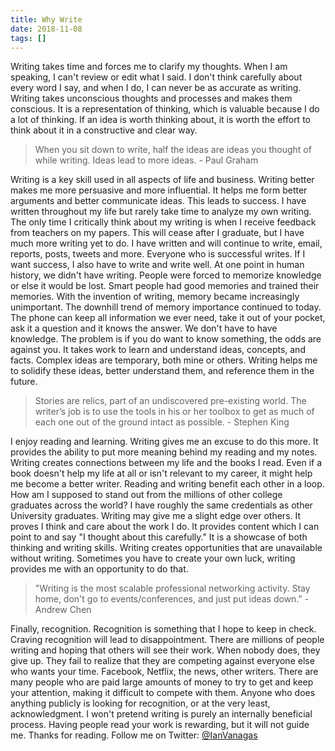 ```yaml
---
title: Why Write
date: 2018-11-08
tags: []
---
```

Writing takes time and forces me to clarify my thoughts. When I am speaking, I can't review or edit what I said. I don't think carefully about every word I say, and when I do, I can never be as accurate as writing. Writing takes unconscious thoughts and processes and makes them conscious. It is a representation of thinking, which is valuable because I do a lot of thinking. If an idea is worth thinking about, it is worth the effort to think about it in a constructive and clear way. 

> When you sit down to write, half the ideas are ideas you thought of while writing. Ideas lead to more ideas. - Paul Graham

Writing is a key skill used in all aspects of life and business. Writing better makes me more persuasive and more influential. It helps me form better arguments and better communicate ideas. This leads to success. I have written throughout my life but rarely take time to analyze my own writing. The only time I critically think about my writing is when I receive feedback from teachers on my papers. This will cease after I graduate, but I have much more writing yet to do. I have written and will continue to write, email, reports, posts, tweets and more. Everyone who is successful writes. If I want success, I also have to write and write well. At one point in human history, we didn't have writing. People were forced to memorize knowledge or else it would be lost. Smart people had good memories and trained their memories. With the invention of writing, memory became increasingly unimportant. The downhill trend of memory importance continued to today. The phone can keep all information we ever need, take it out of your pocket, ask it a question and it knows the answer. We don't have to have knowledge. The problem is if you do want to know something, the odds are against you. It takes work to learn and understand ideas, concepts, and facts. Complex ideas are temporary, both mine or others. Writing helps me to solidify these ideas, better understand them, and reference them in the future. 

> Stories are relics, part of an undiscovered pre-existing world. The writer’s job is to use the tools in his or her toolbox to get as much of each one out of the ground intact as possible. - Stephen King

I enjoy reading and learning. Writing gives me an excuse to do this more. It provides the ability to put more meaning behind my reading and my notes. Writing creates connections between my life and the books I read. Even if a book doesn't help my life at all or isn't relevant to my career, it might help me become a better writer. Reading and writing benefit each other in a loop. How am I supposed to stand out from the millions of other college graduates across the world? I have roughly the same credentials as other University graduates. Writing may give me a slight edge over others. It proves I think and care about the work I do. It provides content which I can point to and say "I thought about this carefully." It is a showcase of both thinking and writing skills. Writing creates opportunities that are unavailable without writing. Sometimes you have to create your own luck, writing provides me with an opportunity to do that. 

> "Writing is the most scalable professional networking activity. Stay home, don't go to events/conferences, and just put ideas down.” - Andrew Chen

Finally, recognition. Recognition is something that I hope to keep in check. Craving recognition will lead to disappointment. There are millions of people writing and hoping that others will see their work. When nobody does, they give up. They fail to realize that they are competing against everyone else who wants your time. Facebook, Netflix, the news, other writers. There are many people who are paid large amounts of money to try to get and keep your attention, making it difficult to compete with them. Anyone who does anything publicly is looking for recognition, or at the very least, acknowledgment. I won't pretend writing is purely an internally beneficial process. Having people read your work is rewarding, but it will not guide me. Thanks for reading. Follow me on Twitter: [@IanVanagas](https://twitter.com/IanVanagas)
